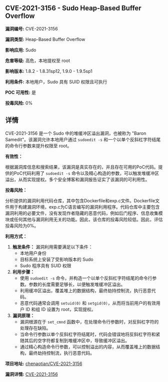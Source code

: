 ## CVE-2021-3156 - Sudo Heap-Based Buffer Overflow

**漏洞编号:** CVE-2021-3156

**漏洞类型:** Heap-Based Buffer Overflow

**影响应用:** Sudo

**危害等级:** 高危，本地提权至 root

**影响版本:** 1.8.2 - 1.8.31sp12, 1.9.0 - 1.9.5sp1

**利用条件:** 本地用户，Sudo 具有 SUID 权限且可执行

**POC 可用性:** 是

**投毒风险:** 0%

## 详情

CVE-2021-3156 是一个 Sudo 中的堆缓冲区溢出漏洞，也被称为 "Baron Samedit"。该漏洞允许本地用户通过 `sudoedit -s` 和一个以单个反斜杠字符结尾的命令行参数来提升权限至 root。

**有效性：**

根据漏洞库信息和搜索结果，该漏洞是真实存在的，并且存在可用的PoC代码。提供的PoC代码利用了 `sudoedit -s` 命令以及精心构造的参数，可以触发堆缓冲区溢出，从而实现提权。多个安全博客和漏洞报告证实了该漏洞的可利用性。

**投毒风险：**

分析提供的漏洞利用代码仓库，其中包含Dockerfile和exp.c文件。Dockerfile文件用于构建漏洞环境，exp.c为C语言编写的漏洞利用程序。代码仓库中主要包含漏洞利用的必要文件，没有发现作者隐藏的恶意代码，例如后门程序、信息收集模块或任何其他与漏洞利用无关的功能。因此，该仓库的投毒风险较低。因此，评估投毒风险为0%。

**利用方式：**

1.  **触发条件：** 漏洞利用需要满足以下条件：
    *   本地用户身份
    *   目标系统上安装了受影响版本的 Sudo
    *   Sudo 程序具有 SUID 权限
2.  **利用步骤：**
    *   使用 `sudoedit -s` 命令，并构造一个以单个反斜杠字符结尾的命令行参数。参数的长度需要足够长，以便触发堆缓冲区溢出。
    *   利用缓冲区溢出，覆盖堆上的数据结构，最终劫持控制流，执行恶意代码。
    *   恶意代码通常会调用 `setuid(0)` 和 `setgid(0)`，从而将当前用户的有效用户 ID 和组 ID 设置为 root，实现提权。
3.  **漏洞原理：**
    *   漏洞根源在于 `set_cmnd` 函数中，在处理命令行参数时，对反斜杠字符的处理存在缺陷。
    *   当命令行参数以单个反斜杠字符结尾时，代码会错误地将反斜杠字符和紧随其后的空字符都复制到堆缓冲区中，导致缓冲区溢出。
    *   通过精心构造命令行参数，可以控制溢出的内容，从而覆盖堆上的数据结构，最终劫持控制流，执行恶意代码。

**项目地址:** [chenaotian/CVE-2021-3156](https://github.com/chenaotian/CVE-2021-3156)

**漏洞详情:** [CVE-2021-3156](https://nvd.nist.gov/vuln/detail/CVE-2021-3156)